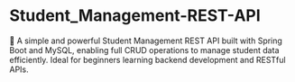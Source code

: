 # Student_Management-REST-API
🚀 A simple and powerful Student Management REST API built with Spring Boot and MySQL, enabling full CRUD operations to manage student data efficiently. Ideal for beginners learning backend development and RESTful APIs.
